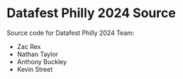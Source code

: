 # Datafest Philly 2024 Source
Source code for Datafest Philly 2024
Team:
- Zac Rex
- Nathan Taylor
- Anthony Buckley
- Kevin Street
